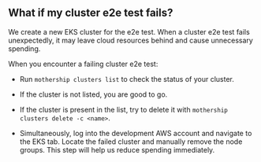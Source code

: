 ## What if my cluster e2e test fails?

We create a new EKS cluster for the e2e test. When a cluster e2e test fails unexpectedly, it may leave cloud resources behind and cause unnecessary spending.

When you encounter a failing cluster e2e test:

- Run `mothership clusters list` to check the status of your cluster.

- If the cluster is not listed, you are good to go.

- If the cluster is present in the list, try to delete it with `mothership clusters delete -c <name>`.

- Simultaneously, log into the development AWS account and navigate to the EKS tab. Locate the failed cluster and manually remove the node groups. This step will help us reduce spending immediately.